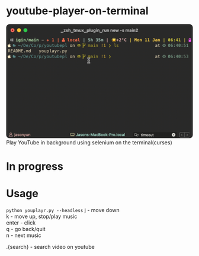 # youtube-player-on-terminal

![demo](https://github.com/Ja-sonYun/youtube-player-on-terminal/blob/main/sam.gif?raw=true)
Play YouTube in background using selenium on the terminal(curses)
# In progress

# Usage
```python youplayr.py --headless```
j - move down   
k - move up, stop/play music   
enter - click   
q - go back/quit   
n - next music   
   
.{search} - search video on youtube   
